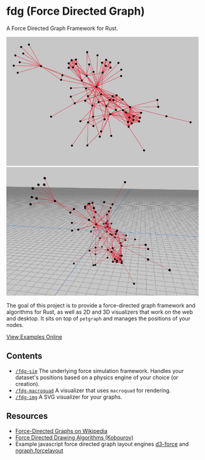 # fdg (Force Directed Graph)
A Force Directed Graph Framework for Rust.

![2D example](./fdg-macroquad/screenshots/screenshot-2D.png)
![3D example](./fdg-macroquad/screenshots/screenshot-3D.png)

The goal of this project is to provide a force-directed graph framework and algorithms for Rust, as well as 2D and 3D visualizers that work on the web and desktop. It sits on top of `petgraph` and manages the positions of your nodes.

[View Examples Online](https://grantshandy.github.io/fdg)

## Contents
- [`/fdg-sim`](./fdg-sim/) The underlying force simulation framework. Handles your dataset's positions based on a physics engine of your choice (or creation).
- [`/fdg-macroquad`](./fdg-macroquad/) A visualizer that uses `macroquad` for rendering.
- [`/fdg-img`](./fdg-img/) A SVG visualizer for your graphs.

## Resources
- [Force-Directed Graphs on Wikipedia](https://en.wikipedia.org/wiki/Force-directed_graph_drawing)
- [Force Directed Drawing Algorithms (Kobourov)](https://cs.brown.edu/people/rtamassi/gdhandbook/chapters/force-directed.pdf)
- Example javascript force directed graph layout engines [d3-force](https://github.com/d3/d3-force) and [ngraph.forcelayout](https://github.com/anvaka/ngraph.forcelayout)
